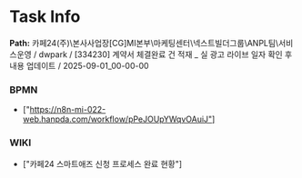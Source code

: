# Task Info

**Path:** 카페24(주)\본사사업장\[CG]MI본부\마케팅센터\넥스트빌더그룹\ANPL팀\서비스운영 / dwpark / [334230] 계약서 체결완료 건 적재 _ 실 광고 라이브 일자 확인 후 내용 업데이트 / 2025-09-01_00-00-00

### BPMN
- ["https://n8n-mi-022-web.hanpda.com/workflow/pPeJOUpYWqvOAuiJ"]

### WIKI
- ["카페24 스마트애즈 신청 프로세스 완료 현황"]

